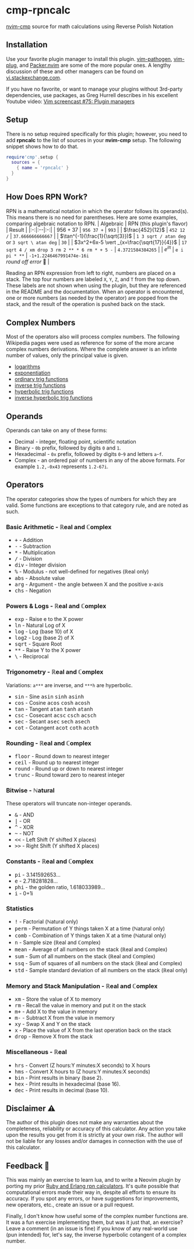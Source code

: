 # cmp-rpncalc
[nvim-cmp](https://github.com/hrsh7th/nvim-cmp) source for math calculations using Reverse Polish Notation

## Installation

Use your favorite plugin manager to install this plugin. [vim-pathogen](https://github.com/tpope/vim-pathogen), [vim-plug](https://github.com/junegunn/vim-plug), and [Packer.nvim](https://github.com/wbthomason/packer.nvim) are some of the more popular ones. A lengthy discussion of these and other managers can be found on [vi.stackexchange.com](https://vi.stackexchange.com/questions/388/what-is-the-difference-between-the-vim-plugin-managers).

If you have no favorite, or want to manage your plugins without 3rd-party dependencies, use packages, as Greg Hurrell describes in his excellent Youtube video: [Vim screencast #75: Plugin managers](https://www.youtube.com/watch?v=X2_R3uxDN6g)

## Setup
There is no setup required specifically for this plugin; however, you need to add **rpncalc** to the list of sources in your **nvim-cmp** setup. The following snippet shows how to do that.
```lua
require'cmp'.setup {
  sources = {
    { name = 'rpncalc' }
  }
}
```

## How Does RPN Work?

RPN is a mathematical notation in which the operator follows its operand(s). This means there is no need for parentheses. Here are some examples, comparing algebraic notation to RPN.
| Algebraic | RPN (this plugin's flavor) | Result |
|:-:|:--|:-:|
| $956 + 37$ | `956 37 +` | `993` |
| $\frac{452}{12}$ | `452 12 /` | `37.666666666667` |
| $\tan^{-1}(\frac{1}{\sqrt{3}})$ | `1 3 sqrt / atan deg` or `3 sqrt \ atan deg` | `30` |
| $3x^2+6x-5 \vert _{x=\frac{\sqrt{17}}{4}}$ | `17 sqrt 4 / xm drop 3 rm 2 ** * 6 rm * + 5 -` | `4.3721584384265` |
| $e^{i\pi}$ | `e i pi * **` | `-1+1.2246467991474e-16i`<br>*round off error* 🙁 |

Reading an RPN expression from left to right, numbers are placed on a stack. The top four numbers are labeled `X`, `Y`, `Z`, and `T` from the top down. These labels are not shown when using the plugin, but they are referenced in the README and the documentation. When an operator is encountered, one or more numbers (as needed by the operator) are popped from the stack, and the result of the operation is pushed back on the stack.

## Complex Numbers
Most of the operators also will process complex numbers. The following Wikipedia pages were used as reference for some of the more arcane complex numbers derivations. Where the complete answer is an infinte number of values, only the principal value is given.
* [logarithms](https://en.wikipedia.org/wiki/Complex_logarithm)
* [exponentiation](https://en.wikipedia.org/wiki/exponential_function#computation_of_ab_where_both_a_and_b_are_complex)
* [ordinary trig functions](https://en.wikipedia.org/wiki/sine_and_cosine#complex_exponential_function_definitions)
* [inverse trig functions](https://en.wikipedia.org/wiki/Inverse_trigonometric_functions#Extension_to_complex_plane)
* [hyperbolic trig functions](https://en.wikipedia.org/wiki/Hyperbolic_sin#Hyperbolic_functions_for_complex_numbers)
* [inverse hyperbolic trig functions](https://en.wikipedia.org/wiki/Inverse_hyperbolic_functions)

## Operands

Operands can take on any of these forms:
* Decimal - integer, floating point, scientific notation
* Binary - `0b` prefix, followed by digits `0` and `1`.
* Hexadecimal - `0x` prefix, followed by digits `0`-`9` and letters `a`-`f`.
* Complex - an ordered pair of numbers in any of the above formats. For example `1.2,-0x43` represents `1.2-67i`.

## Operators

The operator categories show the types of numbers for which they are valid. Some functions are exceptions to that category rule, and are noted as such.

### Basic Arithmetic - ℝeal and ℂomplex
* <kbd>+</kbd>   - Addition
* <kbd>-</kbd>   - Subtraction
* <kbd>*</kbd>   - Multiplication
* <kbd>/</kbd>   - Division
* <kbd>div</kbd> - Integer division
* <kbd>%</kbd>   - Modulus - not well-defined for negatives (ℝeal only)
* <kbd>abs</kbd> - Absolute value
* <kbd>arg</kbd> - Argument - the angle between X and the positive x-axis
* <kbd>chs</kbd> - Negation

### Powers & Logs - ℝeal and ℂomplex
* <kbd>exp</kbd>  - Raise e to the X power
* <kbd>ln</kbd>   - Natural Log of X
* <kbd>log</kbd>  - Log (base 10) of X
* <kbd>log2</kbd> - Log (base 2) of X
* <kbd>sqrt</kbd> - Square Root
* <kbd>**</kbd>   - Raise Y to the X power
* <kbd>\\</kbd>   - Reciprocal

### Trigonometry - ℝeal and ℂomplex
Variations: `a***` are inverse, and `***h` are hyperbolic.
* <kbd>sin</kbd> - Sine      <kbd>asin</kbd> <kbd>sinh</kbd> <kbd>asinh</kbd>
* <kbd>cos</kbd> - Cosine    <kbd>acos</kbd> <kbd>cosh</kbd> <kbd>acosh</kbd>
* <kbd>tan</kbd> - Tangent   <kbd>atan</kbd> <kbd>tanh</kbd> <kbd>atanh</kbd>
* <kbd>csc</kbd> - Cosecant  <kbd>acsc</kbd> <kbd>csch</kbd> <kbd>acsch</kbd>
* <kbd>sec</kbd> - Secant    <kbd>asec</kbd> <kbd>sech</kbd> <kbd>asech</kbd>
* <kbd>cot</kbd> - Cotangent <kbd>acot</kbd> <kbd>coth</kbd> <kbd>acoth</kbd>

### Rounding - ℝeal and ℂomplex
* <kbd>floor</kbd> - Round down to nearest integer
* <kbd>ceil</kbd>  - Round up to nearest integer
* <kbd>round</kbd> - Round up or down to nearest integer
* <kbd>trunc</kbd> - Round toward zero to nearest integer

### Bitwise - ℕatural
These operators will truncate non-integer operands.
* <kbd>&</kbd>  - AND
* <kbd>\|</kbd> - OR
* <kbd>^</kbd>  - XOR
* <kbd>~</kbd>  - NOT
* <kbd><<</kbd> - Left Shift (Y shifted X places)
* <kbd>>></kbd> - Right Shift (Y shifted X places)

### Constants - ℝeal and ℂomplex
* <kbd>pi</kbd>  - 3.141592653...
* <kbd>e</kbd>   - 2.718281828...
* <kbd>phi</kbd> - the golden ratio, 1.618033989...
* <kbd>i</kbd>   - 0+1i

### Statistics
* <kbd>!</kbd>    - Factorial (ℕatural only)
* <kbd>perm</kbd> - Permutation of Y things taken X at a time (ℕatural only)
* <kbd>comb</kbd> - Combination of Y things taken X at a time (ℕatural only)
* <kbd>n</kbd>    - Sample size (ℝeal and ℂomplex)
* <kbd>mean</kbd> - Average of all numbers on the stack (ℝeal and ℂomplex)
* <kbd>sum</kbd>  - Sum of all numbers on the stack (ℝeal and ℂomplex)
* <kbd>ssq</kbd>  - Sum of squares of all numbers on the stack (ℝeal and ℂomplex)
* <kbd>std</kbd>  - Sample standard deviation of all numbers on the stack (ℝeal only)

### Memory and Stack Manipulation - ℝeal and ℂomplex
* <kbd>xm</kbd>   - Store the value of X to memory
* <kbd>rm</kbd>   - Recall the value in memory and put it on the stack
* <kbd>m+</kbd>   - Add X to the value in memory
* <kbd>m-</kbd>   - Subtract X from the value in memory
* <kbd>xy</kbd>   - Swap X and Y on the stack
* <kbd>x</kbd>    - Place the value of X from the last operation back on the stack
* <kbd>drop</kbd> - Remove X from the stack

### Miscellaneous - ℝeal
* <kbd>hrs</kbd> - Convert (Z hours:Y minutes:X seconds) to X hours
* <kbd>hms</kbd> - Convert X hours to (Z hours:Y minutes:X seconds)
* <kbd>bin</kbd> - Print results in binary (base 2).
* <kbd>hex</kbd> - Print results in hexadecimal (base 16).
* <kbd>dec</kbd> - Print results in decimal (base 10).

## Disclaimer ⚠
The author of this plugin does not make any warranties about the completeness, reliability or accuracy of this calculator. Any action you take upon the results you get from it is strictly at your own risk. The author will not be liable for any losses and/or damages in connection with the use of this calculator.

## Feedback 📣
This was mainly an exercise to learn lua, and to write a Neovim plugin by porting my prior [Ruby and Erlang rpn calculators](https://github.com/PhilRunninger/rpn). It's quite possible that computational errors made their way in, despite all efforts to ensure its accuracy. If you spot any errors, or have suggestions for improvements, new operators, etc., create an issue or a pull request.

Finally, I don't know how useful some of the complex number functions are. It was a fun exercise implementing them, but was it just that, an exercise? Leave a comment (in an issue is fine) if you know of any real-world use (pun intended) for, let's say, the inverse hyperbolic cotangent of a complex number.
